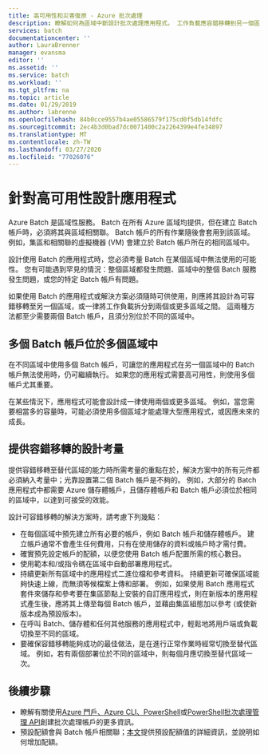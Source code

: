 ```yaml
---
title: 高可用性和災害復原 - Azure 批次處理
description: 瞭解如何為區域中斷設計批次處理應用程式。 工作負載應容錯移轉到另一個區域，或拆分為兩個或多個區域。
services: batch
documentationcenter: ''
author: LauraBrenner
manager: evansma
editor: ''
ms.assetid: ''
ms.service: batch
ms.workload: ''
ms.tgt_pltfrm: na
ms.topic: article
ms.date: 01/29/2019
ms.author: labrenne
ms.openlocfilehash: 84b0cce9557b4ae05586579f175cd0f5db14fdfc
ms.sourcegitcommit: 2ec4b3d0bad7dc0071400c2a2264399e4fe34897
ms.translationtype: MT
ms.contentlocale: zh-TW
ms.lasthandoff: 03/27/2020
ms.locfileid: "77026076"
---
```

# <a name="design-your-application-for-high-availability"></a>針對高可用性設計應用程式

Azure Batch 是區域性服務。 Batch 在所有 Azure 區域均提供，但在建立 Batch 帳戶時，必須將其與區域相關聯。 Batch 帳戶的所有作業隨後會套用到該區域。 例如，集區和相關聯的虛擬機器 (VM) 會建立於 Batch 帳戶所在的相同區域中。

設計使用 Batch 的應用程式時，您必須考量 Batch 在某個區域中無法使用的可能性。 您有可能遇到罕見的情況：整個區域都發生問題、區域中的整個 Batch 服務發生問題，或您的特定 Batch 帳戶有問題。

如果使用 Batch 的應用程式或解決方案必須隨時可供使用，則應將其設計為可容錯移轉至另一個區域，或一律將工作負載拆分到兩個或更多區域之間。 這兩種方法都至少需要兩個 Batch 帳戶，且須分別位於不同的區域中。

## <a name="multiple-batch-accounts-in-multiple-regions"></a>多個 Batch 帳戶位於多個區域中

在不同區域中使用多個 Batch 帳戶，可讓您的應用程式在另一個區域中的 Batch 帳戶無法使用時，仍可繼續執行。 如果您的應用程式需要高可用性，則使用多個帳戶尤其重要。

在某些情況下，應用程式可能會設計成一律使用兩個或更多區域。 例如，當您需要相當多的容量時，可能必須使用多個區域才能處理大型應用程式，或因應未來的成長。

## <a name="design-considerations-for-providing-failover"></a>提供容錯移轉的設計考量

提供容錯移轉至替代區域的能力時所需考量的重點在於，解決方案中的所有元件都必須納入考量中；光靠設置第二個 Batch 帳戶是不夠的。 例如，大部分的 Batch 應用程式中都需要 Azure 儲存體帳戶，且儲存體帳戶和 Batch 帳戶必須位於相同的區域中，以達到可接受的效能。

設計可容錯移轉的解決方案時，請考慮下列幾點：

- 在每個區域中預先建立所有必要的帳戶，例如 Batch 帳戶和儲存體帳戶。 建立帳戶通常不會產生任何費用，只有在使用儲存的資料或帳戶時才需付費。
- 確實預先設定帳戶的配額，以便您使用 Batch 帳戶配置所需的核心數目。
- 使用範本和/或指令碼在區域中自動部署應用程式。
- 持續更新所有區域中的應用程式二進位檔和參考資料。 持續更新可確保區域能夠快速上線，而無須等候檔案上傳和部署。 例如，如果使用 Batch 應用程式套件來儲存和參考要在集區節點上安裝的自訂應用程式，則在新版本的應用程式產生後，應將其上傳至每個 Batch 帳戶，並藉由集區組態加以參考 (或使新版本成為預設版本)。
- 在呼叫 Batch、儲存體和任何其他服務的應用程式中，輕鬆地將用戶端或負載切換至不同的區域。
- 要確保容錯移轉能夠成功的最佳做法，是在進行正常作業時經常切換至替代區域。 例如，若有兩個部署位於不同的區域中，則每個月應切換至替代區域一次。

## <a name="next-steps"></a>後續步驟

- 瞭解有關使用[Azure 門戶](batch-account-create-portal.md)[、Azure CLI、PowerShell](cli-samples.md)或[PowerShell](batch-powershell-cmdlets-get-started.md)[批次處理管理 API](batch-management-dotnet.md)創建批次處理帳戶的更多資訊。
- 預設配額會與 Batch 帳戶相關聯；[本文](batch-quota-limit.md)提供預設配額值的詳細資訊，並說明如何增加配額。
